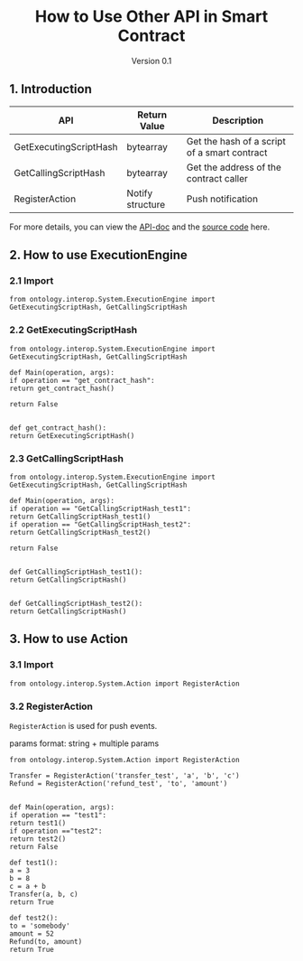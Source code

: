 <h1 align="center">How to Use Other API in Smart Contract</h1>
<p align="center" class="version">Version 0.1</p>

## 1. Introduction

| API                          | Return Value  | Description                                       |
| ---------------------------- | ---- | ---------------------------------------- |
| GetExecutingScriptHash | bytearray | Get the hash of a script of a smart contract  |
|GetCallingScriptHash | bytearray | Get the address of the contract caller |
|RegisterAction| Notify structure| Push notification|

For more details, you can view the [API-doc](http://dev-docs.ont.io/#/docs-en/DeveloperGuide/smartcontract/05-sc-api) and the [source code](https://github.com/ontio/ontology-python-compiler) here.

## 2. How to use ExecutionEngine

### 2.1 Import
```
from ontology.interop.System.ExecutionEngine import GetExecutingScriptHash, GetCallingScriptHash
```

### 2.2 GetExecutingScriptHash 

```
from ontology.interop.System.ExecutionEngine import GetExecutingScriptHash, GetCallingScriptHash

def Main(operation, args):
if operation == "get_contract_hash":
return get_contract_hash()

return False


def get_contract_hash():
return GetExecutingScriptHash()
```

### 2.3 GetCallingScriptHash

```
from ontology.interop.System.ExecutionEngine import GetExecutingScriptHash, GetCallingScriptHash

def Main(operation, args):
if operation == "GetCallingScriptHash_test1":
return GetCallingScriptHash_test1()
if operation == "GetCallingScriptHash_test2":
return GetCallingScriptHash_test2()

return False


def GetCallingScriptHash_test1():
return GetCallingScriptHash()


def GetCallingScriptHash_test2():
return GetCallingScriptHash()
```

## 3. How to use Action

### 3.1 Import
```
from ontology.interop.System.Action import RegisterAction
```

### 3.2 RegisterAction

`RegisterAction` is used for push events. 

params format: string + multiple params

```
from ontology.interop.System.Action import RegisterAction

Transfer = RegisterAction('transfer_test', 'a', 'b', 'c')
Refund = RegisterAction('refund_test', 'to', 'amount')


def Main(operation, args):
if operation == "test1":
return test1()
if operation =="test2":
return test2()
return False

def test1():
a = 3
b = 8
c = a + b
Transfer(a, b, c)
return True

def test2():
to = 'somebody'
amount = 52
Refund(to, amount)
return True
```


